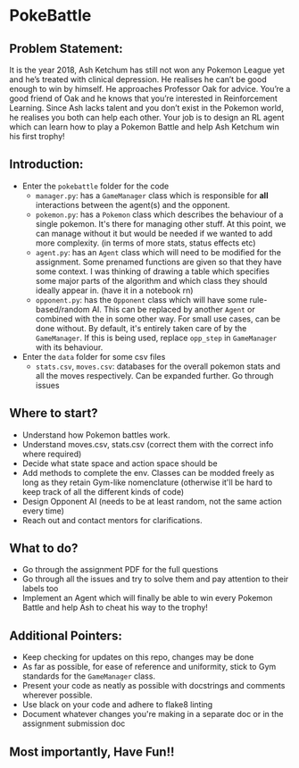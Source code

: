 # PokeBattle

## Problem Statement:
It is the year 2018, Ash Ketchum has still not won any Pokemon League yet and he’s treated with clinical depression. He realises he can’t be good enough to win by himself. He approaches Professor Oak for advice. You’re a good friend of Oak and he knows that you’re interested in Reinforcement Learning. Since Ash lacks talent and you don’t exist in the Pokemon world, he realises you both can help each other.
Your job is to design an RL agent which can learn how to play a Pokemon Battle and help Ash Ketchum win his first trophy! 
 
## Introduction:
- Enter the `pokebattle` folder for the code
	- `manager.py`: has a `GameManager` class which is responsible for **all** interactions between the agent(s) and the opponent.
	- `pokemon.py`: has a `Pokemon` class which describes the behaviour of a single pokemon. It's there for managing other stuff. At this point, we can manage without it but would be needed if we wanted to add more complexity. (in terms of more stats, status effects etc)
	- `agent.py`: has an `Agent` class which will need to be modified for the assignment. Some prenamed functions are given so that they have some context. I was thinking of drawing a table which specifies some major parts of the algorithm and which class they should ideally appear in. (have it in a notebook rn)
	- `opponent.py`: has the `Opponent` class which will have some rule-based/random AI. This can be replaced by another `Agent` or combined with the in some other way. For small use cases, can be done without. By default, it's entirely taken care of by the `GameManager`. If this is being used, replace `opp_step` in `GameManager` with its behaviour.
- Enter the `data` folder for some csv files
	- `stats.csv`, `moves.csv`: databases for the overall pokemon stats and all the moves respectively. Can be expanded further. Go through issues

## Where to start?
- Understand how Pokemon battles work. 
- Understand moves.csv, stats.csv (correct them with the correct info where required)
- Decide what state space and action space should be
- Add methods to complete the env. Classes can be modded freely as long as they retain Gym-like nomenclature (otherwise it'll be hard to keep track of all the different kinds of code)
- Design Opponent AI (needs to be at least random, not the same action every time)
- Reach out and contact mentors for clarifications.

## What to do?
- Go through the assignment PDF for the full questions
- Go through all the issues and try to solve them and pay attention to their labels too
- Implement an Agent which will finally be able to win every Pokemon Battle and help Ash to cheat his way to the trophy!

## Additional Pointers:
- Keep checking for updates on this repo, changes may be done
- As far as possible, for ease of reference and uniformity, stick to Gym standards for the `GameManager` class.
- Present your code as neatly as possible with docstrings and comments wherever possible.
- Use black on your code and adhere to flake8 linting
- Document whatever changes you're making in a separate doc or in the assignment submission doc

## Most importantly, Have Fun!!
